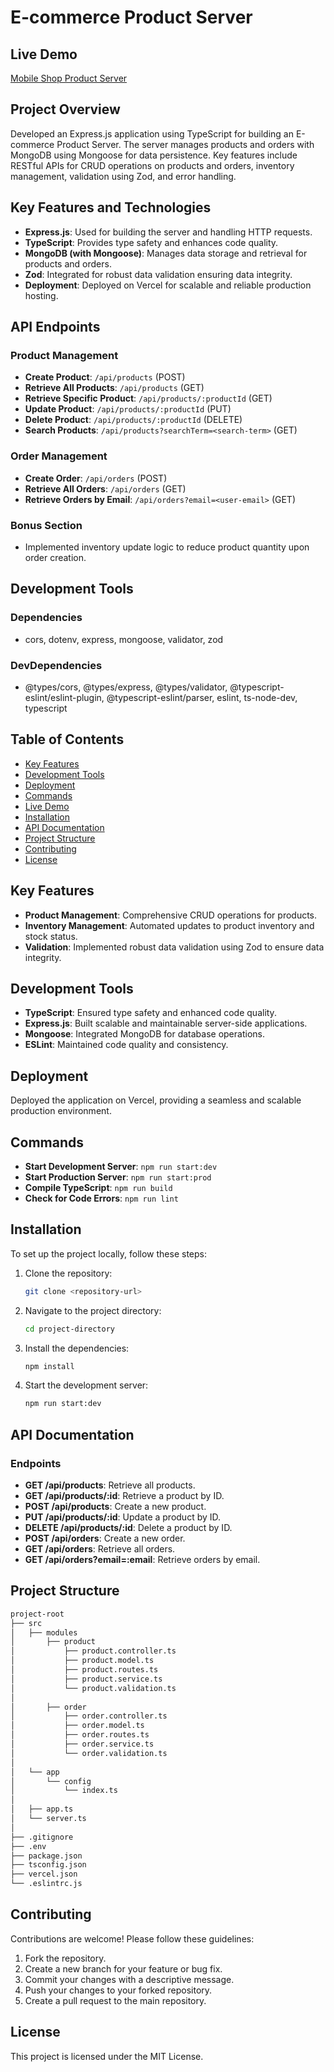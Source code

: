 # E-commerce Product Server

## Live Demo

[Mobile Shop Product Server](https://assignment-2-zeta.vercel.app/)

## Project Overview

Developed an Express.js application using TypeScript for building an E-commerce Product Server. The server manages products and orders with MongoDB using Mongoose for data persistence. Key features include RESTful APIs for CRUD operations on products and orders, inventory management, validation using Zod, and error handling.

## Key Features and Technologies

- **Express.js**: Used for building the server and handling HTTP requests.
- **TypeScript**: Provides type safety and enhances code quality.
- **MongoDB (with Mongoose)**: Manages data storage and retrieval for products and orders.
- **Zod**: Integrated for robust data validation ensuring data integrity.
- **Deployment**: Deployed on Vercel for scalable and reliable production hosting.

## API Endpoints

### Product Management

- **Create Product**: `/api/products` (POST)
- **Retrieve All Products**: `/api/products` (GET)
- **Retrieve Specific Product**: `/api/products/:productId` (GET)
- **Update Product**: `/api/products/:productId` (PUT)
- **Delete Product**: `/api/products/:productId` (DELETE)
- **Search Products**: `/api/products?searchTerm=<search-term>` (GET)

### Order Management

- **Create Order**: `/api/orders` (POST)
- **Retrieve All Orders**: `/api/orders` (GET)
- **Retrieve Orders by Email**: `/api/orders?email=<user-email>` (GET)

### Bonus Section

- Implemented inventory update logic to reduce product quantity upon order creation.

## Development Tools

### Dependencies

- cors, dotenv, express, mongoose, validator, zod

### DevDependencies

- @types/cors, @types/express, @types/validator, @typescript-eslint/eslint-plugin, @typescript-eslint/parser, eslint, ts-node-dev, typescript


## Table of Contents

- [Key Features](#key-features)
- [Development Tools](#development-tools)
- [Deployment](#deployment)
- [Commands](#commands)
- [Live Demo](#live-demo)
- [Installation](#installation)
- [API Documentation](#api-documentation)
- [Project Structure](#project-structure)
- [Contributing](#contributing)
- [License](#license)

## Key Features

- **Product Management**: Comprehensive CRUD operations for products.
- **Inventory Management**: Automated updates to product inventory and stock status.
- **Validation**: Implemented robust data validation using Zod to ensure data integrity.

## Development Tools

- **TypeScript**: Ensured type safety and enhanced code quality.
- **Express.js**: Built scalable and maintainable server-side applications.
- **Mongoose**: Integrated MongoDB for database operations.
- **ESLint**: Maintained code quality and consistency.

## Deployment

Deployed the application on Vercel, providing a seamless and scalable production environment.

## Commands

- **Start Development Server**: `npm run start:dev`
- **Start Production Server**: `npm run start:prod`
- **Compile TypeScript**: `npm run build`
- **Check for Code Errors**: `npm run lint`


## Installation

To set up the project locally, follow these steps:

1. Clone the repository:
   ```sh
   git clone <repository-url>
   ```
2. Navigate to the project directory:
   ```sh
   cd project-directory
   ```
3. Install the dependencies:
   ```sh
   npm install
   ```
4. Start the development server:
   ```sh
   npm run start:dev
   ```

## API Documentation

### Endpoints

- **GET /api/products**: Retrieve all products.
- **GET /api/products/:id**: Retrieve a product by ID.
- **POST /api/products**: Create a new product.
- **PUT /api/products/:id**: Update a product by ID.
- **DELETE /api/products/:id**: Delete a product by ID.
- **POST /api/orders**: Create a new order.
- **GET /api/orders**: Retrieve all orders.
- **GET /api/orders?email=:email**: Retrieve orders by email.

## Project Structure

```bash
project-root
├── src
│   ├── modules
│       ├── product
│           ├── product.controller.ts
│           ├── product.model.ts
│           ├── product.routes.ts
│           ├── product.service.ts
│           └── product.validation.ts
│
│       ├── order
│           ├── order.controller.ts
│           ├── order.model.ts
│           ├── order.routes.ts
│           ├── order.service.ts
│           └── order.validation.ts
│
│   └── app
│       └── config
│           └── index.ts
│
│   ├── app.ts
│   └── server.ts
│
├── .gitignore
├── .env
├── package.json
├── tsconfig.json
├── vercel.json
└── .eslintrc.js
```

## Contributing

Contributions are welcome! Please follow these guidelines:

1. Fork the repository.
2. Create a new branch for your feature or bug fix.
3. Commit your changes with a descriptive message.
4. Push your changes to your forked repository.
5. Create a pull request to the main repository.

## License

This project is licensed under the MIT License.
